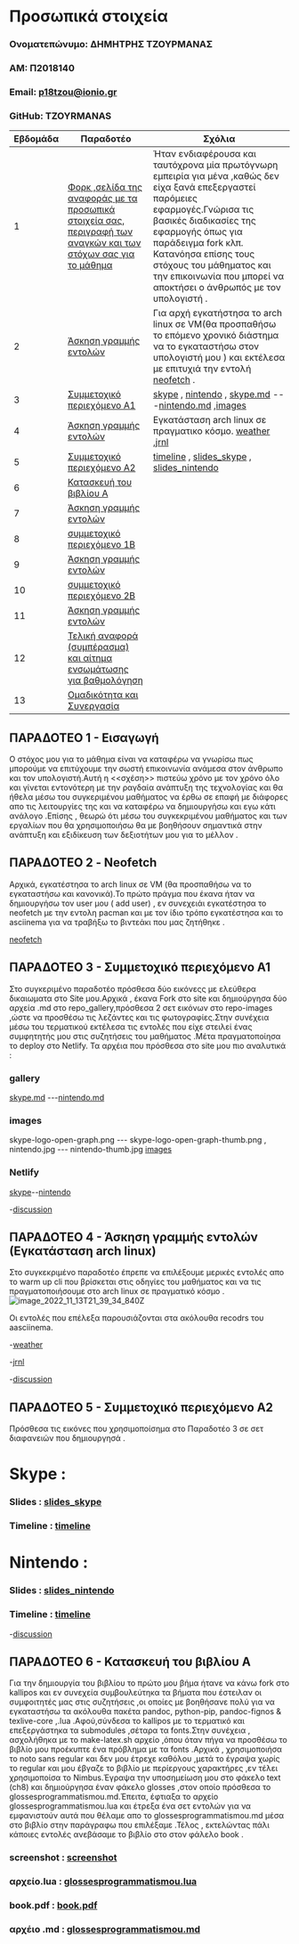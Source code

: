 # Προσωπικά στοιχεία

### Ονοματεπώνυμο: ΔΗΜΗΤΡΗΣ ΤΖΟΥΡΜΑΝΑΣ 

### ΑΜ: Π2018140 

### Email: p18tzou@ionio.gr 

### GitHub: TZOYRMANAS <br>



| Εβδομάδα | Παραδοτέο | Σχόλια |
| --- | --- | --- |
| 1 | [Φορκ ,σελίδα της αναφοράς με τα προσωπικά στοιχεία σας,  περιγραφή των αναγκών και των στόχων σας για το μάθημα](#παραδοτεο-1---εισαγωγή) | Ήταν ενδιαφέρουσα  και ταυτόχρονα  μία πρωτόγνωρη εμπειρία για μένα ,καθώς δεν είχα ξανά επεξεργαστεί παρόμειες εφαρμογές.Γνώρισα τις βασικές διαδικασίες της εφαρμογής όπως για παράδειγμα fork κλπ. Κατανόησα επίσης τους στόχους του μάθηματος  και την επικοινωνία που μπορεί να αποκτήσει ο άνθρωπός με τον υπολογιστή .| 
| 2 | [Άσκηση γραμμής εντολών](#παραδοτεο-2---περιγραφή-εγκατάστασης-arch-linux) |Για αρχή εγκατήστησα το arch linux σε VM(θα προσπαθήσω το επόμενο χρονικό διάστημα να το εγκαταστήσω στον υπολογιστή μου ) και εκτέλεσα με επιτυχιά την εντολή [neofetch](https://asciinema.org/~p18tzou) .   |
| 3 | [Συμμετοχικό περιεχόμενο Α1](#παραδοτεο-3---post-installation-arch-linux) |<a href="https://p18tzou.netlify.app/gallery/social-media-skype/">skype</a> , <a href="https://p18tzou.netlify.app/gallery/nintendo/">nintendo</a> , <a href="https://github.com/TZOYRMANAS/_gallery/blob/master/social-media-skype.md">skype.md</a> ---<a href="https://github.com/TZOYRMANAS/_gallery/blob/master/nintendo.md">nintendo.md</a> ,<a href="https://github.com/Millennials-2/images/compare/master...TZOYRMANAS:images:master?short_path=12029b0#diff-12029b02586c56f1e5dd0b57aafdea8dad62abcbc96d708205e0881dd71b5fda">images</a> |
| 4 | [Άσκηση γραμμής εντολών](#παραδοτεο-4---συμμετοχικό-περιεχόμενο-α1) | Εγκατάσταση arch linux σε πραγματικο κόσμο. <a href="https://asciinema.org/a/DC9uTGuO14D3AryaXY0wiOkyr">weather</a> ,<a href="https://asciinema.org/a/Pl2NBtaZYKYxUYJRcZ7WTiSW0">jrnl</a>|
| 5 | [Συμμετοχικό περιεχόμενο Α2](#παραδοτεο-5---warm-up-άσκηση-γραμμής-εντολών-1) |<a href="https://p18tzou.netlify.app/timeline/socialmedia/">timeline</a> , <a href="https://p18tzou.netlify.app/slides/socialmedia/">slides_skype</a> , <a href="https://p18tzou.netlify.app/slides/videogames/">slides_nintendo</a>|
| 6 | [Κατασκευή του βιβλίου Α](#παραδοτεο-6---συμμετοχικό-περιεχόμενο-α2) |  |
| 7 | [Άσκηση γραμμής εντολών](#παραδοτεο-7---warm-up-άσκηση-γραμμής-εντολών-2) | |
| 8 | [συμμετοχικό περιεχόμενο 1B](#παραδοτεο-8---συμμετοχικό-περιεχόμενο-b1) |  |
| 9 | [Άσκηση γραμμής εντολών](#παραδοτεο-9---πρώτη-άσκηση-γραμμής-εντολών) |  |
| 10 | [συμμετοχικό περιεχόμενο 2B](#παραδοτεο-10---συμμετοχικό-περιεχόμενο-b2) |  |
| 11 | [Άσκηση γραμμής εντολών](#παραδοτεο-11---δεύτερη-άσκηση-γραμμής-εντολών) | |
| 12 | [Τελική αναφορά (συμπέρασμα) και αίτημα ενσωμάτωσης για βαθμολόγηση](#παραδοτεο-12---συμπέρασμα) | |
| 13 | [Ομαδικότητα και Συνεργασία](#ομαδικότητα-και-συνεργασία) | |



## ΠΑΡΑΔΟΤΕΟ 1 - Εισαγωγή

Ο στόχος μου για το μάθημα είναι να καταφέρω να γνωρίσω πως μπορούμε να επιτύχουμε την σωστή επικοινωνία ανάμεσα στον άνθρωπο και τον υπολογιστή.Αυτή η <<σχέση>> πιστεύω  χρόνο με τον χρόνο όλο και γίνεται εντονότερη με την ραγδαία ανάπτυξη της τεχνολογίας και θα ήθελα μέσω του συγκεριμένου μαθήματος να έρθω σε επαφή με διάφορες απο τις λειτουργίες της και να καταφέρω να δημιουργήσω και εγω κάτι ανάλογο .Επίσης , θεωρώ ότι μέσω του συγκεκριμένου μαθήματος και των εργαλίων που θα χρησιμοποιήσω θα με βοηθήσουν σημαντικά στην ανάπτυξη και εξιδίκευση  των δεξιοτήτων μου για το μέλλον .


## ΠΑΡΑΔΟΤΕΟ 2 - Neofetch
Αρχικά, εγκατέστησα το arch linux σε VM (θα προσπαθήσω να το εγκαταστήσω και κανονικά).Το πρώτο πράγμα που έκανα ήταν να δημιουργήσω τον user μου ( add user) ,  εν συνεχειάι  εγκατέστησα το neofetch με την εντολη pacman και με τον ίδιο τρόπο εγκατέστησα και το asciinema για να τραβήξω το βιντεάκι που μας ζητήθηκε .

[neofetch](https://asciinema.org/~p18tzou)

## ΠΑΡΑΔΟΤΕΟ 3 - Συμμετοχικό περιεχόμενο Α1
Στο συγκεριμένο παραδοτέο πρόσθεσα δύο εικόνεςς με ελεύθερα δικαιωματα στο Site μου.Αρχικά , έκανα Fork στο site και δημιούργησα δύo αρχεία .md στο repo_gallery,πρόσθεσα 2 σετ εικόνων στο repo-images ,ώστε να προσθέσω τις λεζάντες και τις φωτογραφίες.Στην συνέχεια μέσω του τερματικού εκτέλεσα τις εντολές που είχε στειλεί ένας συμφητητής μου στις συζητήσεις του μαθήματος .Μέτα πραγματοποίησα το deploy στο Netlify.
Τα αρχέια που πρόσθεσα στο site μου πιο αναλυτικά :
### gallery
<a href="https://github.com/TZOYRMANAS/_gallery/blob/master/social-media-skype.md">skype.md</a> ---<a href="https://github.com/TZOYRMANAS/_gallery/blob/master/nintendo.md">nintendo.md</a>
### images
skype-logo-open-graph.png --- skype-logo-open-graph-thumb.png ,
nintendo.jpg --- nintendo-thumb.jpg
<a href="https://github.com/Millennials-2/images/compare/master...TZOYRMANAS:images:master?short_path=12029b0#diff-12029b02586c56f1e5dd0b57aafdea8dad62abcbc96d708205e0881dd71b5fda">images</a>

### Netlify 
<a href="https://p18tzou.netlify.app/gallery/social-media-skype/">skype</a>--<a href="https://p18tzou.netlify.app/gallery/nintendo/">nintendo</a>


-<a href="https://github.com/courses-ionio/help/discussions/1648">discussion</a>

## ΠΑΡΑΔΟΤΕΟ 4 - Άσκηση γραμμής εντολών (Εγκατάσταση arch linux)
Στο συγκεκριμένο παραδοτέο έπρεπε να επιλέξουμε μερικές εντολές απο το warm up cli που βρίσκεται στις οδηγίες του μαθήματος και να τις πραγματοποιήσουμε στο arch linux σε πραγματικό κόσμο .
![image_2022_11_13T21_39_34_840Z](https://user-images.githubusercontent.com/79106646/201758940-bf0606a6-c2f2-4d80-b48c-e932d6c1e086.png)

Οι εντολές που επέλεξα παρουσιάζονται στα ακόλουθα recodrs του  aasciinema.

-<a href="https://asciinema.org/a/DC9uTGuO14D3AryaXY0wiOkyr">weather</a> 

-<a href="https://asciinema.org/a/Pl2NBtaZYKYxUYJRcZ7WTiSW0">jrnl</a>


-<a href="https://github.com/courses-ionio/help/discussions/1649">discussion</a>


## ΠΑΡΑΔΟΤΕΟ 5 - Συμμετοχικό περιεχόμενο Α2
Πρόσθεσα τις εικόνες που χρησιμοποίσημα στο Παραδοτέο 3 σε σετ διαφανειών που δημιουργησά  .
# Skype :
### Slides : <a href="https://p18tzou.netlify.app/slides/socialmedia/">slides_skype</a>
### Timeline : <a href="https://p18tzou.netlify.app/timeline/socialmedia/">timeline</a>
# Nintendo :
### Slides : <a href="https://p18tzou.netlify.app/slides/videogames/">slides_nintendo</a>

### Timeline : <a href="https://p18tzou.netlify.app/timeline/socialmedia/">timeline</a>

-<a href="https://github.com/courses-ionio/help/discussions/1650">discussion</a>


## ΠΑΡΑΔΟΤΕΟ 6 - Κατασκευή του βιβλίου Α

Για την δημιουργία του βιβλίου το πρώτο μου βήμα ήτανε να κάνω fork στο kallipos και εν συνεχεία συμβουλεύτηκα τα βήματα που έστειλαν οι συμφοιτητές μας στις συζητήσεις ,οι οποίες με βοηθήσανε πολύ για να εγκαταστήσω τα ακόλουθα πακέτα pandoc, python-pip, pandoc-fignos & texlive-core ,.lua .Αφού,σύνδεσα το kallipos με το τερματικό και επεξεργάστηκα τα submodules ,σέταρα τα fonts.Στην συνέχεια , ασχολήθηκα με το make-latex.sh αρχείο ,όπου όταν πήγα να προσθέσω το βιβλίο μου προέκυπτε ένα πρόβλημα με τα fonts .Αρχικά , χρησιμοποιήσα το noto sans regular και δεν μου έτρεχε καθόλου ,μετά το έγραψα χωρίς το regular και μου έβγαζε το βιβλίο με περίεργους χαρακτήρες ,εν τέλει χρησιμοποίσα το Nimbus.Έγραψα την υποσημείωση μου στο φάκελο text (ch8) και δημιούργησα έναν φάκελο  glosses ,στον οποίο πρόσθεσα το glossesprogrammatismou.md.Έπειτα, έφτιαξα το αρχείο glossesprogrammatismou.lua και έτρεξα ένα σετ εντολών για να εμφανιστούν αυτά που θέλαμε απο το glossesprogrammatismou.md μέσα στο βιβλίο στην παράγραφω που επιλέξαμε .Τέλος , εκτελώντας πάλι κάποιες εντολές ανεβάσαμε το βιβλίο στο στον φάλελο book .
### screenshot  : <a href="https://github.com/TZOYRMANAS/kallipos/commit/48cdac884df0d2aafbaaff0c1b6a28ace2869c6c">screenshot</a>
### αρχείο.lua : <a href="https://github.com/TZOYRMANAS/kallipos/blob/master/glossesprogrammatismou.lua">glossesprogrammatismou.lua</a>
###  book.pdf : <a href="https://github.com/TZOYRMANAS/kallipos/blob/master/book/book.pdf">book.pdf</a>
###  αρχέιο .md : <a href="https://github.com/TZOYRMANAS/kallipos/blob/master/glosses/glossesprogrammatismou.md">glossesprogrammatismou.md</a>
